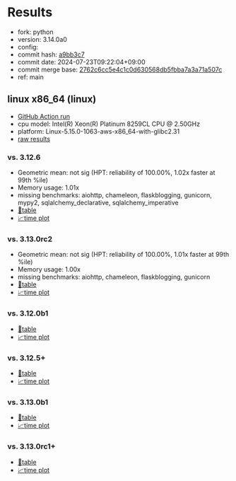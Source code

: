 # Results

- fork: python
- version: 3.14.0a0
- config: 
- commit hash: [a9bb3c7](https://github.com/python/cpython/commit/a9bb3c7)
- commit date: 2024-07-23T09:22:04+09:00
- commit merge base: [2762c6cc5e4c1c0d630568db5fbba7a3a71a507c](https://github.com/python/cpython/commit/2762c6cc5e4c1c0d630568db5fbba7a3a71a507c)
- ref: main

## linux x86_64 (linux)

- [GitHub Action run](https://github.com/facebookexperimental/free-threading-benchmarking/actions/runs/10050522181)
- cpu model: Intel(R) Xeon(R) Platinum 8259CL CPU @ 2.50GHz
- platform: Linux-5.15.0-1063-aws-x86_64-with-glibc2.31
- [raw results](bm-20240723-linux-x86_64-python-main-3.14.0a0-a9bb3c7.json)

### vs. 3.12.6

- Geometric mean: not sig (HPT: reliability of 100.00%, 1.02x faster at 99th %ile)
- Memory usage: 1.01x
- missing benchmarks: aiohttp, chameleon, flaskblogging, gunicorn, mypy2, sqlalchemy_declarative, sqlalchemy_imperative
- [📄table](bm-20240723-linux-x86_64-python-main-3.14.0a0-a9bb3c7-vs-3.12.6.md)
- [📈time plot](bm-20240723-linux-x86_64-python-main-3.14.0a0-a9bb3c7-vs-3.12.6.svg)

### vs. 3.13.0rc2

- Geometric mean: not sig (HPT: reliability of 100.00%, 1.01x faster at 99th %ile)
- Memory usage: 1.00x
- missing benchmarks: aiohttp, chameleon, flaskblogging, gunicorn
- [📄table](bm-20240723-linux-x86_64-python-main-3.14.0a0-a9bb3c7-vs-3.13.0rc2.md)
- [📈time plot](bm-20240723-linux-x86_64-python-main-3.14.0a0-a9bb3c7-vs-3.13.0rc2.svg)

### vs. 3.12.0b1

- [📄table](bm-20240723-linux-x86_64-python-main-3.14.0a0-a9bb3c7-vs-3.12.0b1.md)
- [📈time plot](bm-20240723-linux-x86_64-python-main-3.14.0a0-a9bb3c7-vs-3.12.0b1.svg)

### vs. 3.12.5+

- [📄table](bm-20240723-linux-x86_64-python-main-3.14.0a0-a9bb3c7-vs-3.12.5%2B.md)
- [📈time plot](bm-20240723-linux-x86_64-python-main-3.14.0a0-a9bb3c7-vs-3.12.5%2B.svg)

### vs. 3.13.0b1

- [📄table](bm-20240723-linux-x86_64-python-main-3.14.0a0-a9bb3c7-vs-3.13.0b1.md)
- [📈time plot](bm-20240723-linux-x86_64-python-main-3.14.0a0-a9bb3c7-vs-3.13.0b1.svg)

### vs. 3.13.0rc1+

- [📄table](bm-20240723-linux-x86_64-python-main-3.14.0a0-a9bb3c7-vs-3.13.0rc1%2B.md)
- [📈time plot](bm-20240723-linux-x86_64-python-main-3.14.0a0-a9bb3c7-vs-3.13.0rc1%2B.svg)

